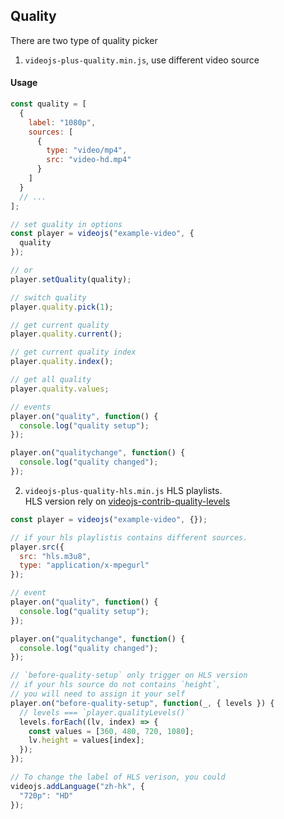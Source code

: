 ## Quality

There are two type of quality picker

1. `videojs-plus-quality.min.js`, use different video source

#### Usage

```js
const quality = [
  {
    label: "1080p",
    sources: [
      {
        type: "video/mp4",
        src: "video-hd.mp4"
      }
    ]
  }
  // ...
];

// set quality in options
const player = videojs("example-video", {
  quality
});

// or
player.setQuality(quality);

// switch quality
player.quality.pick(1);

// get current quality
player.quality.current();

// get current quality index
player.quality.index();

// get all quality
player.quality.values;

// events
player.on("quality", function() {
  console.log("quality setup");
});

player.on("qualitychange", function() {
  console.log("quality changed");
});
```

2. `videojs-plus-quality-hls.min.js` HLS playlists. <br>
   HLS version rely on [videojs-contrib-quality-levels](https://github.com/videojs/videojs-contrib-quality-levels)

```js
const player = videojs("example-video", {});

// if your hls playlistis contains different sources.
player.src({
  src: "hls.m3u8",
  type: "application/x-mpegurl"
});

// event
player.on("quality", function() {
  console.log("quality setup");
});

player.on("qualitychange", function() {
  console.log("quality changed");
});

// `before-quality-setup` only trigger on HLS version
// if your hls source do not contains `height`,
// you will need to assign it your self
player.on("before-quality-setup", function(_, { levels }) {
  // levels === `player.qualityLevels()`
  levels.forEach((lv, index) => {
    const values = [360, 480, 720, 1080];
    lv.height = values[index];
  });
});

// To change the label of HLS verison, you could
videojs.addLanguage("zh-hk", {
  "720p": "HD"
});
```
